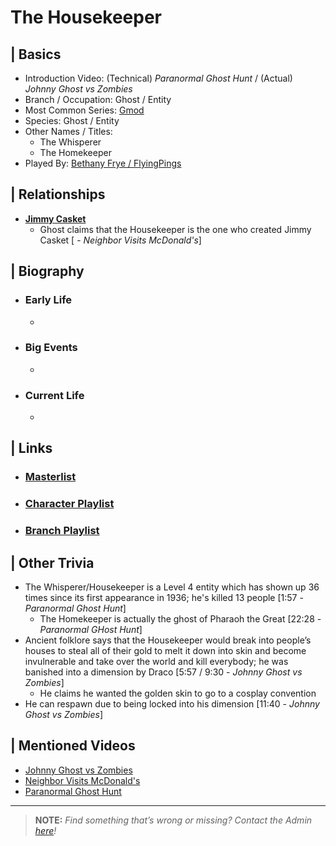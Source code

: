 # The Housekeeper  


## | Basics  
- Introduction Video: \(Technical) *Paranormal Ghost Hunt* / \(Actual) *Johnny Ghost vs Zombies*
- Branch / Occupation: Ghost / Entity  
- Most Common Series: [Gmod](6.Series/Gmod.html)  
- Species: Ghost / Entity  
- Other Names / Titles:   
  - The Whisperer
  - The Homekeeper  
- Played By: [Bethany Frye / FlyingPings](3.Siblings/3.3.Bethany-Frye-FlyingPings.html)  


## | Relationships  
- [**Jimmy Casket**](5.Characters/Jimmy_Casket.html)  
  - Ghost claims that the Housekeeper is the one who created Jimmy Casket \[ - *Neighbor Visits McDonald's*] 


## | Biography  
- ### Early Life  
  -   
- ### Big Events  
  -   
- ### Current Life  
  -   

 
## | Links  
- ### [Masterlist]()  
- ### [Character Playlist]()  
- ### [Branch Playlist]()  


## | Other Trivia  
- The Whisperer/Housekeeper is a Level 4 entity which has shown up 36 times since its first appearance in 1936; he's killed 13 people \[1:57 - *Paranormal Ghost Hunt*]
  - The Homekeeper is actually the ghost of Pharaoh the Great \[22:28 - *Paranormal GHost Hunt*]
- Ancient folklore says that the Housekeeper would break into people’s houses to steal all of their gold to melt it down into skin and become invulnerable and take over the world and kill everybody; he was banished into a dimension by Draco \[5:57 / 9:30 - *Johnny Ghost vs Zombies*]
  - He claims he wanted the golden skin to go to a cosplay convention
- He can respawn due to being locked into his dimension \[11:40 - *Johnny Ghost vs Zombies*]

## | Mentioned Videos
- [Johnny Ghost vs Zombies](https://youtu.be/ZZi4QOcKkno)
- [Neighbor Visits McDonald's](https://youtu.be/hviiaU4UmZA)
- [Paranormal Ghost Hunt](https://youtu.be/VEq4ggHacoU)

----

> **NOTE:** *Find something that’s wrong or missing? Contact the Admin [here](./chapter_2.md)!*